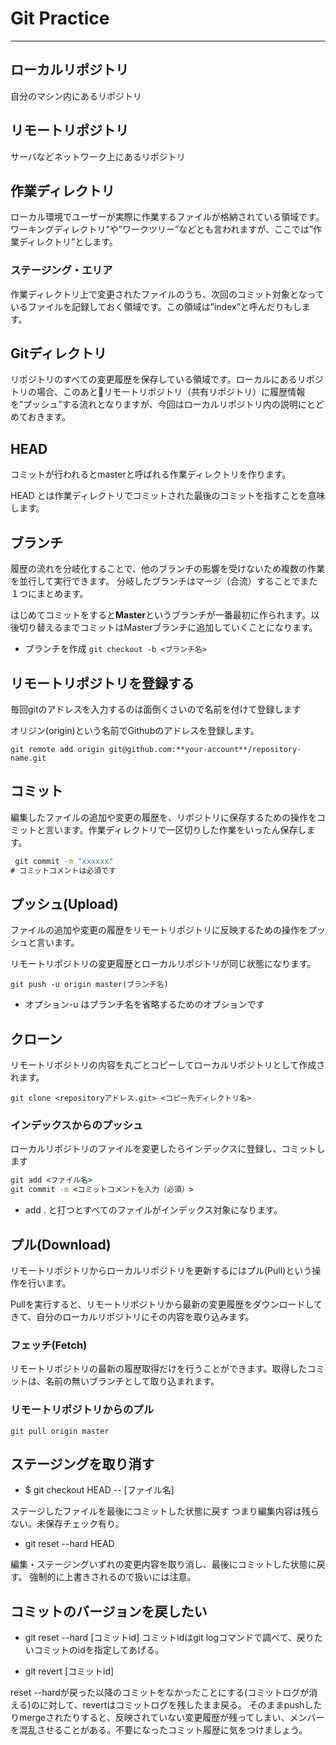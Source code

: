 # Git Practice

---

## ローカルリポジトリ

自分のマシン内にあるリポジトリ

## リモートリポジトリ

サーバなどネットワーク上にあるリポジトリ

## 作業ディレクトリ

ローカル環境でユーザーが実際に作業するファイルが格納されている領域です。ワーキングディレクトリ”や”ワークツリー”などとも言われますが、ここでは”作業ディレクトリ”とします。

### ステージング・エリア

作業ディレクトリ上で変更されたファイルのうち、次回のコミット対象となっているファイルを記録しておく領域です。この領域は”index”と呼んだりもします。

## Gitディレクトリ

リポジトリのすべての変更履歴を保存している領域です。ローカルにあるリポジトリの場合、このあとリモートリポジトリ（共有リポジトリ）に履歴情報を”プッシュ”する流れとなりますが、今回はローカルリポジトリ内の説明にとどめておきます。

## HEAD

コミットが行われるとmasterと呼ばれる作業ディレクトリを作ります。

HEAD とは作業ディレクトリでコミットされた最後のコミットを指すことを意味します。

## ブランチ

履歴の流れを分岐化することで、他のブランチの影響を受けないため複数の作業を並行して実行できます。
分岐したブランチはマージ（合流）することでまた１つにまとめます。

はじめてコミットをすると**Master**というブランチが一番最初に作られます。以後切り替えるまでコミットはMasterブランチに追加していくことになります。

- ブランチを作成
`git checkout -b <ブランチ名>`

## リモートリポジトリを登録する

毎回gitのアドレスを入力するのは面倒くさいので名前を付けて登録します

オリジン(origin)という名前でGithubのアドレスを登録します。

`git remote add origin git@github.com:**your-account**/repository-name.git`

## コミット

編集したファイルの追加や変更の履歴を、リポジトリに保存するための操作をコミットと言います。作業ディレクトリで一区切りした作業をいったん保存します。

```cmd
 git commit -m "xxxxxx"
# コミットコメントは必須です
```

## プッシュ(Upload)

ファイルの追加や変更の履歴をリモートリポジトリに反映するための操作をプッシュと言います。

リモートリポジトリの変更履歴とローカルリポジトリが同じ状態になります。

`git push -u origin master(ブランチ名)`

- オプション-u はブランチ名を省略するためのオプションです
  
## クローン

リモートリポジトリの内容を丸ごとコピーしてローカルリポジトリとして作成されます。

`git clone <repositoryアドレス.git> <コピー先ディレクトリ名>`

### インデックスからのプッシュ

ローカルリポジトリのファイルを変更したらインデックスに登録し、コミットします

```cmd
git add <ファイル名>
git commit -m <コミットコメントを入力（必須）>
```

- add . と打つとすべてのファイルがインデックス対象になります。

## プル(Download)

リモートリポジトリからローカルリポジトリを更新するにはプル(Pull)という操作を行います。

Pullを実行すると、リモートリポジトリから最新の変更履歴をダウンロードしてきて、自分のローカルリポジトリにその内容を取り込みます。

### フェッチ(Fetch)

リモートリポジトリの最新の履歴取得だけを行うことができます。取得したコミットは、名前の無いブランチとして取り込まれます。

### リモートリポジトリからのプル

`git pull origin master`

## ステージングを取り消す

* $ git checkout HEAD -- [ファイル名]

ステージしたファイルを最後にコミットした状態に戻す
つまり編集内容は残らない。未保存チェック有り。

* git reset --hard HEAD

編集・ステージングいずれの変更内容を取り消し、最後にコミットした状態に戻す。
強制的に上書きされるので扱いには注意。

## コミットのバージョンを戻したい

* git reset --hard [コミットid]
コミットidはgit logコマンドで調べて、戻りたいコミットのidを指定してあげる。

* git revert [コミットid]

reset --hardが戻った以降のコミットをなかったことにする(コミットログが消える)のに対して、revertはコミットログを残したまま戻る。
そのままpushしたりmergeされたりすると、反映されていない変更履歴が残ってしまい、メンバーを混乱させることがある。不要になったコミット履歴に気をつけましょう。

